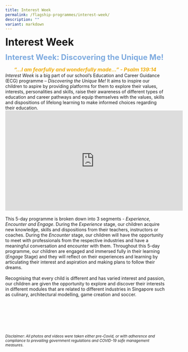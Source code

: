 ```yaml
---
title: Interest Week
permalink: /flagship-programmes/interest-week/
description: ""
variant: markdown
---
```

<b><font size="6">Interest Week</font></b>

<b><font size="5" color="#7daadf">Interest Week: Discovering the Unique Me!</font></b>

<center>
<b><font size="3" color="#eeac0d"><em>“…I am fearfully and wonderfully made…” - Psalm 139:14</em></font></b>
</center>
<i>Interest Week</i> is a big part of our school’s Education and Career Guidance (ECG) programme – <i>Discovering the Unique Me!</i> It aims to inspire our children to aspire by providing platforms for them to explore their values, interests, personalities and skills, raise their awareness of different types of education and career pathways and equip themselves with the values, skills and dispositions of lifelong learning to make informed choices regarding their education.

<center>
<iframe allowfullscreen="" allow="accelerometer; autoplay; clipboard-write; encrypted-media; gyroscope; picture-in-picture; web-share" frameborder="0" title="YouTube video player" src="https://www.youtube.com/embed/hXSKYoaI3ZA?si=pDh8L9qfCv6AVaKF" height="315" width="560"></iframe>
</center>

<br>
This 5-day programme is broken down into 3 segments - <i>Experience, Encounter and Engage</i>. During the <i>Experience</i> stage, our children acquire new knowledge, skills and dispositions from their teachers, instructors or coaches. During the <i>Encounter</i> stage, our children will have the opportunity to meet with professionals from the respective industries and have a meaningful conversation and encounter with them. Throughout this 5-day programme, our children are engaged and immersed fully in their learning (<i>Engage</i> Stage) and they will reflect on their experiences and learning by articulating their interest and aspiration and making plans to follow their dreams.
<br><br>
Recognising that every child is different and has varied interest and passion, our children are given the opportunity to explore and discover their interests in different modules that are related to different industries in Singapore such as culinary, architectural modelling, game creation and soccer.


<br><br><br><br><br><br>
<sup>_Disclaimer: All photos and videos were taken either pre-Covid, or with adherence and compliance to prevailing government regulations and COVID-19 safe management measures._</sup>